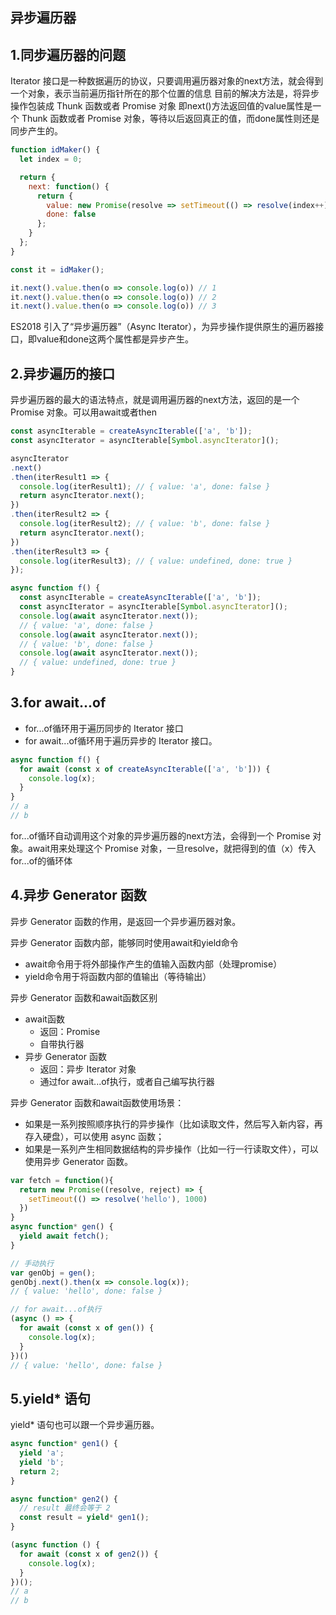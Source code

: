 ## 异步遍历器

## 1.同步遍历器的问题
Iterator 接口是一种数据遍历的协议，只要调用遍历器对象的next方法，就会得到一个对象，表示当前遍历指针所在的那个位置的信息
目前的解决方法是，将异步操作包装成 Thunk 函数或者 Promise 对象
即next()方法返回值的value属性是一个 Thunk 函数或者 Promise 对象，等待以后返回真正的值，而done属性则还是同步产生的。
```javascript
function idMaker() {
  let index = 0;

  return {
    next: function() {
      return {
        value: new Promise(resolve => setTimeout(() => resolve(index++), 1000)),
        done: false
      };
    }
  };
}

const it = idMaker();

it.next().value.then(o => console.log(o)) // 1
it.next().value.then(o => console.log(o)) // 2
it.next().value.then(o => console.log(o)) // 3
```

ES2018 引入了“异步遍历器”（Async Iterator），为异步操作提供原生的遍历器接口，即value和done这两个属性都是异步产生。

## 2.异步遍历的接口
异步遍历器的最大的语法特点，就是调用遍历器的next方法，返回的是一个 Promise 对象。可以用await或者then

```javascript
const asyncIterable = createAsyncIterable(['a', 'b']);
const asyncIterator = asyncIterable[Symbol.asyncIterator]();

asyncIterator
.next()
.then(iterResult1 => {
  console.log(iterResult1); // { value: 'a', done: false }
  return asyncIterator.next();
})
.then(iterResult2 => {
  console.log(iterResult2); // { value: 'b', done: false }
  return asyncIterator.next();
})
.then(iterResult3 => {
  console.log(iterResult3); // { value: undefined, done: true }
});

async function f() {
  const asyncIterable = createAsyncIterable(['a', 'b']);
  const asyncIterator = asyncIterable[Symbol.asyncIterator]();
  console.log(await asyncIterator.next());
  // { value: 'a', done: false }
  console.log(await asyncIterator.next());
  // { value: 'b', done: false }
  console.log(await asyncIterator.next());
  // { value: undefined, done: true }
}
```

## 3.for await...of
- for...of循环用于遍历同步的 Iterator 接口
- for await...of循环用于遍历异步的 Iterator 接口。
```javascript
async function f() {
  for await (const x of createAsyncIterable(['a', 'b'])) {
    console.log(x);
  }
}
// a
// b
```
for...of循环自动调用这个对象的异步遍历器的next方法，会得到一个 Promise 对象。await用来处理这个 Promise 对象，一旦resolve，就把得到的值（x）传入for...of的循环体

## 4.异步 Generator 函数
异步 Generator 函数的作用，是返回一个异步遍历器对象。

异步 Generator 函数内部，能够同时使用await和yield命令
- await命令用于将外部操作产生的值输入函数内部（处理promise）
- yield命令用于将函数内部的值输出（等待输出）

异步 Generator 函数和await函数区别
- await函数
  - 返回：Promise
  - 自带执行器
- 异步 Generator 函数
  - 返回：异步 Iterator 对象
  - 通过for await...of执行，或者自己编写执行器

异步 Generator 函数和await函数使用场景：
- 如果是一系列按照顺序执行的异步操作（比如读取文件，然后写入新内容，再存入硬盘），可以使用 async 函数；
- 如果是一系列产生相同数据结构的异步操作（比如一行一行读取文件），可以使用异步 Generator 函数。
```javascript
var fetch = function(){
  return new Promise((resolve, reject) => {
    setTimeout(() => resolve('hello'), 1000)
  })
}
async function* gen() {
  yield await fetch();
}

// 手动执行
var genObj = gen();
genObj.next().then(x => console.log(x));
// { value: 'hello', done: false }

// for await...of执行
(async () => {
  for await (const x of gen()) {
    console.log(x);
  }
})()
// { value: 'hello', done: false }
```

## 5.yield* 语句
yield* 语句也可以跟一个异步遍历器。
```javascript
async function* gen1() {
  yield 'a';
  yield 'b';
  return 2;
}

async function* gen2() {
  // result 最终会等于 2
  const result = yield* gen1();
}

(async function () {
  for await (const x of gen2()) {
    console.log(x);
  }
})();
// a
// b
```
